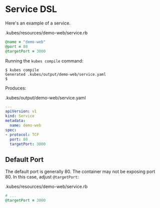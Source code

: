 # Service DSL

Here's an example of a service.

.kubes/resources/demo-web/service.rb

```ruby
@name = "demo-web"
@port = 80
@targetPort = 3000
```

Running the `kubes compile` command:

    $ kubes compile
    Generated .kubes/output/demo-web/service.yaml
    $

Produces:

.kubes/output/demo-web/service.yaml

```yaml
---
apiVersion: v1
kind: Service
metadata:
  name: demo-web
spec:
- protocol: TCP
  port: 80
  targetPort: 3000
```

## Default Port

The default port is generally 80. The container may not be exposing port 80. In this case, adjust `@targetPort`:

.kubes/resources/demo-web/service.rb

```ruby
# ...
@targetPort = 3000
```
